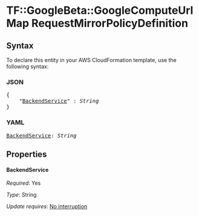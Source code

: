 # TF::GoogleBeta::GoogleComputeUrlMap RequestMirrorPolicyDefinition

## Syntax

To declare this entity in your AWS CloudFormation template, use the following syntax:

### JSON

<pre>
{
    "<a href="#backendservice" title="BackendService">BackendService</a>" : <i>String</i>
}
</pre>

### YAML

<pre>
<a href="#backendservice" title="BackendService">BackendService</a>: <i>String</i>
</pre>

## Properties

#### BackendService

_Required_: Yes

_Type_: String

_Update requires_: [No interruption](https://docs.aws.amazon.com/AWSCloudFormation/latest/UserGuide/using-cfn-updating-stacks-update-behaviors.html#update-no-interrupt)

